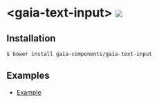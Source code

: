 # &lt;gaia-text-input&gt; [![](https://travis-ci.org/gaia-components/gaia-text-input.svg)](https://travis-ci.org/gaia-components/gaia-text-input)

## Installation

```bash
$ bower install gaia-components/gaia-text-input
```

## Examples

- [Example](http://gaia-components.github.io/gaia-text-input/)
